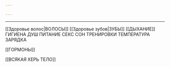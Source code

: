 ```yaml
---

---
```

-------------------------------------------------------------------------------
[[Здоровье волос|ВОЛОСЫ]]
[[Здоровье зубов|ЗУБЫ]]
[[ДЫХАНИЕ]]
ГИГИЕНА
ДУШ
ПИТАНИЕ
СЕКС
СОН
ТРЕНИРОВКИ
ТЕМПЕРАТУРА
ЗАРЯДКА

[[ГОРМОНЫ]]

[[ВСЯКАЯ ХЕРЬ ТЕЛО]]






 
 